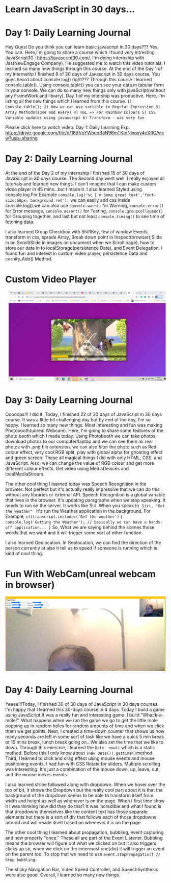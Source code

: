 # Learn JavaScript in 30 days...
# Day 1: Daily Learning Journal
Hey Guys! Do you think you can learn basic javascript in 30 days???
Yes, You can. Here,I'm going to share a course which I found very intresting. JavaScript30 : https://javascript30.com/.
I'm doing internship with Jas(NewEngage Company). He suggested me to watch this video tutorials.
I learned so many new things through this course. At the end of the Day 1 of my internship I finished 8 of 30 days of Javascript in 30 days course.
You guys heard about console.log() right??? Through this course I learned console.table(). Using console.table() you can see your data in tabular form in your console. 
We can do so many new things only with javaScript(without any FrameWork and library). Day 1 of my intership was productive. Here, I'm listing all the new things which I learned from 
this course. 
`1) Console.table(); 2) How we can use variable in Regular Expression 3) Array Methods(some and every) 4) HSL => For Rainbow Colours 5) CSS Variable updates using javascript 6) Transform - was very fun`

Please click here to watch video: Day 1: Daily Learning Exp: https://drive.google.com/file/d/18tfVuYWouqBoN96mTKtdNlxqxy4oXflG/view?usp=sharing

# Day 2: Daily Learning Journal 
At the end of the Day 2 of my internship I finished 15 of 30 days of JavaScript in 30 days course. The Second day went well. I really enjoyed all tutorials and learned new things. I can't imagine that I can make custom video player in 45 mins...but I made it. I also learned Styled using console.log.For Example 
` console.log('%c I'm Some great text','font-size:50px; background:red'); `
we can easily add css inside console.log().we can also use `console.warn()` for Warning, `console.error()` for Error message, `console.assert()` for Testing, `console.groupcollapsed()` for Grouping together, and last but not least `console.timing()` to see time of fetching data.

I also learned Group Checkbox with ShiftKey, few of window Events, transform in css, sprade Array, Break down point in Inspect(browser),Slide in on Scroll(Slide in images on document when we Scroll page), how to store our data in to localStorage(persistence Data), and Event Delegation.
I found fun and interest in custom video player, persistence Data and cornify_Add() Method.
# Custom Video Player

![Custom Video Player](https://github.com/Shjani49/JavaScript30_01_JavaScript_Drum_Kit/blob/11_Custom_Video_player/Custom_Video_player.png)

# Day 3: Daily Learning Journal 
Ooooops!!! I did it. Today, I finished 22 of 30 days of JavaScript in 30 days course. It was a little bit challenging day but by end of the day, I'm so happy. I learned so many new things. Most interesting and fun was making Photobooth(unreal Webcam). Here, I'm going to share some features of the photo booth which I made today. Using Photobooth we can take photos, download photos to our computer/laptop and we can see them as real photos with .png file extension. we can also filter the photo such as Red colour effect, very cool RGB split, play with global alpha for ghosting effect and green screen. These all magical things I did with only HTML, CSS, and JavaScript. Also, we can change the value of RGB colour and get more different colour effects. Get video using MediaDevices and localMediaStream. 

The other cool thing I learned today was Speech Recognition in the browser. Not perfect but it's actually really impressive that we can do this without any libraries or external API. Speech Recognition is a global variable that lives in the browser. It's updating paragraphs when we stop speaking. It needs to run on the server. It works like Siri. When you speak `Hi Siri, "Get the weather" ` It's run the Weather application in the background. For Example,
`if(transcript.includes('Get the weather')`
`{
console.log('Getting the Weather'); // basically we can have a hands-off application...
}`
So, What we are saying behind the scenes those words that we want and it will trigger some sort of other function.

I also learned Geolocation. In Geolocation, we can find the direction of the person currently at also it tell us to speed if someone is running which is kind of cool thing.
# Fun With WebCam(unreal webcam in browser)

![unreal webcam in browser](https://github.com/Shjani49/JavaScript30_01_JavaScript_Drum_Kit/blob/19_unreal_WebCam_Fun/webcam_Fun.PNG)

# Day 4: Daily Learning Journal 
Yeeee!!!Today, I finished 30 of 30 days of JavaScript in 30 days courses. I'm happy that I learned this 30-days course in 4 days. Today I build a game using JavaScript.It was a really fun and interesting game. I build "Whack-a-mole!". What happens when we run the game we go to get the little mole popping up in random holes for random amounts of time and when we click them we get points. Next, I created a time-down counter that shows us how many seconds are left in some sort of task like we have a quick 5 min break or 15 mins break, lunch break going on...We also set the time that we like to down. Through this exercise, I learned the `Date. now()` which is a static method. Before this I only know about `(new Date()).gettime()`method. Third, I learned to click and drag effect using mouse events and mouse positioning events. I had fun with CSS Rotate for sliders. Multiple scrolling was interesting. It's just a combination of the mouse down, up, leave, out, and the mouse moves events.

I also learned stripe followed along with dropdown. When we hover over the top of bit, it shows the Dropdown but the really cool part about it is that the background of the dropdown seems to be able to transform itself from width and height as well as whenever is on the page. When I first time show it I was thinking how did they do that? It was incredible and what I found is that dropdowns themselves like the content text has those separate elements but there is a sort of div that follows each of those dropdowns around and will reside itself based on whenever it is on the page.

The other cool thing I learned about propagation, bubbling, event capturing and new property "once." These all are part of the Event Listener. Bubbling means the browser will figure out what we clicked on but it also triggers clicks up so, when we click on the innermost one(div) it will trigger an event on the parent too. To stop that we need to use `event.stopPropagatio() // Stop bubbling.`

The sticky Navigation Bar, Video Speed Controller, and SpeechSynthesis were also good. Overall, I learned so many new things. 

